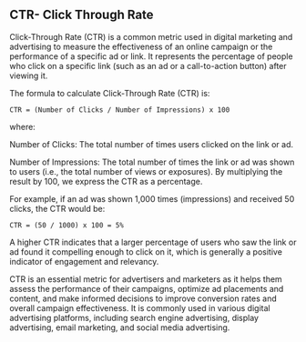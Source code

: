 ## CTR- Click Through Rate
Click-Through Rate (CTR) is a common metric used in digital marketing and advertising to measure the effectiveness of an online campaign or the performance of a specific ad or link. It represents the percentage of people who click on a specific link (such as an ad or a call-to-action button) after viewing it.

The formula to calculate Click-Through Rate (CTR) is:
```
CTR = (Number of Clicks / Number of Impressions) x 100
```
where:

Number of Clicks: The total number of times users clicked on the link or ad.

Number of Impressions: The total number of times the link or ad was shown to users (i.e., the total number of views or exposures).
By multiplying the result by 100, we express the CTR as a percentage.

For example, if an ad was shown 1,000 times (impressions) and received 50 clicks, the CTR would be:
```
CTR = (50 / 1000) x 100 = 5%
```
A higher CTR indicates that a larger percentage of users who saw the link or ad found it compelling enough to click on it, which is generally a positive indicator of engagement and relevancy.

CTR is an essential metric for advertisers and marketers as it helps them assess the performance of their campaigns, optimize ad placements and content, and make informed decisions to improve conversion rates and overall campaign effectiveness. It is commonly used in various digital advertising platforms, including search engine advertising, display advertising, email marketing, and social media advertising.
